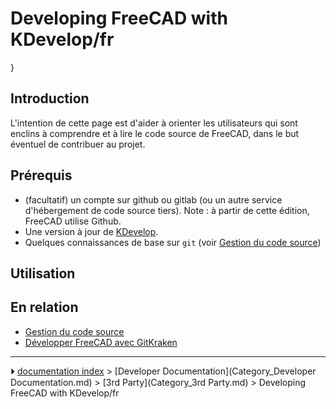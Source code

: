 # Developing FreeCAD with KDevelop/fr
}

## Introduction

L\'intention de cette page est d\'aider à orienter les utilisateurs qui sont enclins à comprendre et à lire le code source de FreeCAD, dans le but éventuel de contribuer au projet.

## Prérequis

-   (facultatif) un compte sur github ou gitlab (ou un autre service d\'hébergement de code source tiers). Note : à partir de cette édition, FreeCAD utilise Github.
-   Une version à jour de [KDevelop](https://www.kdevelop.org/).
-   Quelques connaissances de base sur `git` (voir [Gestion du code source](Source_code_management/fr.md))

## Utilisation

## En relation 

-   [Gestion du code source](Source_code_management/fr.md)
-   [Développer FreeCAD avec GitKraken](Developing_FreeCAD_with_GitKraken/fr.md)



---
⏵ [documentation index](../README.md) > [Developer Documentation](Category_Developer Documentation.md) > [3rd Party](Category_3rd Party.md) > Developing FreeCAD with KDevelop/fr
